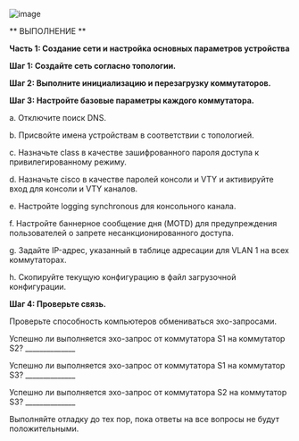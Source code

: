 ![image](https://github.com/user-attachments/assets/0ba072f6-7680-42c6-b036-7f5cf6389934)

** ВЫПОЛНЕНИЕ **

**Часть 1:	Создание сети и настройка основных параметров устройства**

**Шаг 1:	Создайте сеть согласно топологии.**

**Шаг 2:	Выполните инициализацию и перезагрузку коммутаторов.**

**Шаг 3:	Настройте базовые параметры каждого коммутатора.**

a.	Отключите поиск DNS.

b.	Присвойте имена устройствам в соответствии с топологией.

c.	Назначьте class в качестве зашифрованного пароля доступа к привилегированному режиму.

d.	Назначьте cisco в качестве паролей консоли и VTY и активируйте вход для консоли и VTY каналов.

e.	Настройте logging synchronous для консольного канала.

f.	Настройте баннерное сообщение дня (MOTD) для предупреждения пользователей о запрете несанкционированного доступа.

g.	Задайте IP-адрес, указанный в таблице адресации для VLAN 1 на всех коммутаторах.

h.	Скопируйте текущую конфигурацию в файл загрузочной конфигурации.

**Шаг 4:	Проверьте связь.**

Проверьте способность компьютеров обмениваться эхо-запросами.

Успешно ли выполняется эхо-запрос от коммутатора S1 на коммутатор S2?	______________

Успешно ли выполняется эхо-запрос от коммутатора S1 на коммутатор S3?	______________

Успешно ли выполняется эхо-запрос от коммутатора S2 на коммутатор S3?	______________

Выполняйте отладку до тех пор, пока ответы на все вопросы не будут положительными.








